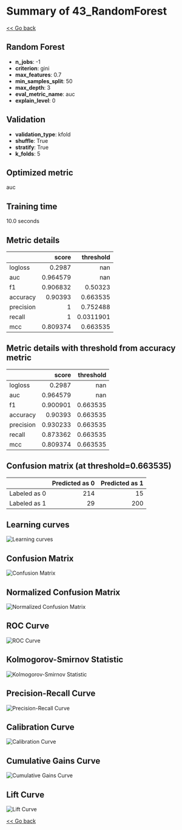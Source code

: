 # Summary of 43_RandomForest

[<< Go back](../README.md)


## Random Forest
- **n_jobs**: -1
- **criterion**: gini
- **max_features**: 0.7
- **min_samples_split**: 50
- **max_depth**: 3
- **eval_metric_name**: auc
- **explain_level**: 0

## Validation
 - **validation_type**: kfold
 - **shuffle**: True
 - **stratify**: True
 - **k_folds**: 5

## Optimized metric
auc

## Training time

10.0 seconds

## Metric details
|           |    score |   threshold |
|:----------|---------:|------------:|
| logloss   | 0.2987   | nan         |
| auc       | 0.964579 | nan         |
| f1        | 0.906832 |   0.50323   |
| accuracy  | 0.90393  |   0.663535  |
| precision | 1        |   0.752488  |
| recall    | 1        |   0.0311901 |
| mcc       | 0.809374 |   0.663535  |


## Metric details with threshold from accuracy metric
|           |    score |   threshold |
|:----------|---------:|------------:|
| logloss   | 0.2987   |  nan        |
| auc       | 0.964579 |  nan        |
| f1        | 0.900901 |    0.663535 |
| accuracy  | 0.90393  |    0.663535 |
| precision | 0.930233 |    0.663535 |
| recall    | 0.873362 |    0.663535 |
| mcc       | 0.809374 |    0.663535 |


## Confusion matrix (at threshold=0.663535)
|              |   Predicted as 0 |   Predicted as 1 |
|:-------------|-----------------:|-----------------:|
| Labeled as 0 |              214 |               15 |
| Labeled as 1 |               29 |              200 |

## Learning curves
![Learning curves](learning_curves.png)
## Confusion Matrix

![Confusion Matrix](confusion_matrix.png)


## Normalized Confusion Matrix

![Normalized Confusion Matrix](confusion_matrix_normalized.png)


## ROC Curve

![ROC Curve](roc_curve.png)


## Kolmogorov-Smirnov Statistic

![Kolmogorov-Smirnov Statistic](ks_statistic.png)


## Precision-Recall Curve

![Precision-Recall Curve](precision_recall_curve.png)


## Calibration Curve

![Calibration Curve](calibration_curve_curve.png)


## Cumulative Gains Curve

![Cumulative Gains Curve](cumulative_gains_curve.png)


## Lift Curve

![Lift Curve](lift_curve.png)



[<< Go back](../README.md)

